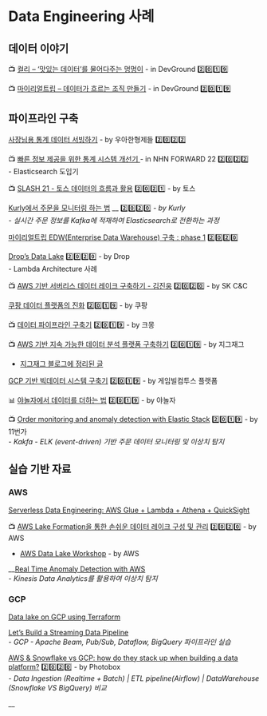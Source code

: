 # Data Engineering 사례

## 데이터 이야기

📺 [컬리 – ‘맛있는 데이터’를 물어다주는 멍멍이](https://devground.hanbit.co.kr/2019/06/27/ai%EC%99%80-%EB%8D%B0%EC%9D%B4%ED%84%B0-%EA%B3%BC%ED%95%99-%EB%85%B8%EC%83%81%EB%9E%98-%EB%A7%9B%EC%9E%88%EB%8A%94-%EB%8D%B0%EC%9D%B4%ED%84%B0%EB%A5%BC-%EB%AC%BC%EC%96%B4%EB%8B%A4%EC%A3%BC/) - in DevGround 2️⃣0️⃣1️⃣9️⃣&#x20;

📺 [마이리얼트립 – 데이터가 흐르는 조직 만들기](https://devground.hanbit.co.kr/2019/06/27/ai%EC%99%80-%EB%8D%B0%EC%9D%B4%ED%84%B0-%EA%B3%BC%ED%95%99-%EC%96%91%EC%8A%B9%ED%99%94-%EB%8D%B0%EC%9D%B4%ED%84%B0%EA%B0%80-%ED%9D%90%EB%A5%B4%EB%8A%94-%EC%A1%B0%EC%A7%81-%EB%A7%8C%EB%93%A4/) - in DevGround 2️⃣0️⃣1️⃣9️⃣

## 파이프라인 구축

[사장님용 통계 데이터 서빙하기](https://techblog.woowahan.com/8240/) - by 우아한형제들 2️⃣0️⃣2️⃣2️⃣

📺 [빠른 정보 제공을 위한 통계 시스템 개선기 ](https://www.youtube.com/watch?v=kZnWWq\_HzdM)- in NHN FORWARD 22 2️⃣0️⃣2️⃣2️⃣\
&#x20; \- Elasticsearch 도입기

📺 [SLASH 21 - 토스 데이터의 흐름과 활용](https://www.youtube.com/watch?v=8ZhnUgylQgo) 2️⃣0️⃣2️⃣1️⃣ - by 토스

[Kurly에서 주문을 모니터링 하는 법](https://helloworld.kurly.com/blog/order-monitoring-service/) __ 2️⃣0️⃣2️⃣0️⃣ _- by Kurly_\
&#x20; _-  실시간 주문 정보를 Kafka에 적재하여 Elasticsearch로 전환하는 과정_

[마이리얼트립 EDW(Enterprise Data Warehouse) 구축 : phase 1](https://medium.com/myrealtrip-product/%EB%A7%88%EC%9D%B4%EB%A6%AC%EC%96%BC%ED%8A%B8%EB%A6%BD-edw-%EA%B5%AC%EC%B6%95-phase-1-7d32c49c96ec) 2️⃣0️⃣2️⃣0️⃣

[Drop’s Data Lake](https://drop.engineering/drops-data-lake-49aeb80e12d9)  2️⃣0️⃣2️⃣0️⃣ - by Drop\
&#x20; \-  Lambda Architecture 사례

📺 [AWS 기반 서버리스 데이터 레이크 구축하기 - 김진웅](https://www.youtube.com/watch?v=qbdLrILjapA) 2️⃣0️⃣2️⃣0️⃣ - by SK C\&C

[쿠팡 데이터 플랫폼의 진화](https://medium.com/coupang-tech/%EC%BF%A0%ED%8C%A1-%EB%8D%B0%EC%9D%B4%ED%84%B0-%ED%94%8C%EB%9E%AB%ED%8F%BC%EC%9D%98-%EC%A7%84%ED%99%94-26c827c1ec09) 2️⃣0️⃣1️⃣9️⃣ - by 쿠팡

📺 [데이터 파이프라인 구축기](https://www.youtube.com/watch?v=MH09VDqALXw) 2️⃣0️⃣1️⃣9️⃣ - by 크몽&#x20;

📺 [AWS 기반 지속 가능한 데이터 분석 플랫폼 구축하기](https://www.youtube.com/watch?v=Lc2m6yZAZ74) 2️⃣0️⃣1️⃣9️⃣ - by 지그재그

* [지그재그 블로그에 정리된 글](https://brunch.co.kr/@zigzag/16)

[GCP 기반 빅데이터 시스템 구축기](https://tech.gamevilcom2us.com/blog/3922) 2️⃣0️⃣1️⃣9️⃣ - by 게임빌컴투스 플랫폼

📊 [야놀자에서 데이터를 더하는 법](https://docs.google.com/presentation/d/1AqiRVm32zCg59TKDgbs14FaVgNf8kqfXFkCYxAPw8ac/edit?fbclid=IwAR3ES23k2TA6GkXFL3okMS5qvCuKf\_I8D1Z78kZqx1DrJUedygr-CTGMV6s#slide=id.g5a8697579c\_0\_123) 2️⃣0️⃣1️⃣9️⃣ - by 야놀자

📺 [Order monitoring and anomaly detection with Elastic Stack](https://www.elastic.co/kr/elasticon/tour/2019/seoul/eleven-street-order-monitoring-and-anomaly-detection-with-elastic-stack) 2️⃣0️⃣1️⃣9️⃣ - by 11번가\
&#x20; \-  _Kakfa - ELK (event-driven) 기반 주문 데이터 모니터링 및 이상치 탐지_

## 실습 기반 자료

### AWS

[Serverless Data Engineering: AWS Glue + Lambda + Athena + QuickSight](https://medium.com/i-like-big-data-and-i-cannot-lie/serverless-data-engineering-aws-glue-lambda-athena-quicksight-de3ef177884f)

📺 [AWS Lake Formation을 통한 손쉬운 데이터 레이크 구성 및 관리](https://www.youtube.com/watch?v=eQjkwhyOOmI) 2️⃣0️⃣2️⃣0️⃣ - by AWS

* [AWS Data Lake Workshop](http://bdlf.awsdemo.kr/introduction/lakeformation/) - by AWS

__[Real Time Anomaly Detection with AWS](https://towardsdatascience.com/real-time-anomaly-detection-with-aws-c237db9eaa3f)\
&#x20; \-  _Kinesis Data Analytics를 활용하여 이상치 탐지_

### GCP

[Data lake on GCP using Terraform](https://towardsdatascience.com/data-lake-on-gcp-using-terraform-469062a205ad)

[Let’s Build a Streaming Data Pipeline](https://towardsdatascience.com/lets-build-a-streaming-data-pipeline-e873d671fc57)\
&#x20; \-  _GCP - Apache Beam, Pub/Sub, Dataflow, BigQuery 파이프라인 실습_

[AWS & Snowflake vs GCP: how do they stack up when building a data platform?](https://medium.com/photobox-technology-product-and-design/aws-snowflake-vs-gcp-how-do-they-stack-up-when-building-a-data-platform-45edbdd615ff) 2️⃣0️⃣2️⃣0️⃣ - by Photobox\
&#x20; \-  _Data Ingestion (Realtime + Batch) | ETL pipeline(Airflow) | DataWarehouse (Snowflake VS BigQuery) 비교_

__
